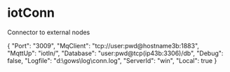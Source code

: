 # iotConn
Connector to external nodes

{
    "Port":         "3009",
    "MqClient":     "tcp://user:pwd@hostname3b:1883",
	  "MqttUp":       "iotIn/",
    "Database":     "user:pwd@tcp(ip43b:3306)/db",
    "Debug":        false,
    "Logfile":       "d:\\gows\\log\\conn.log",
    "ServerId":     "win",
    "Local":        true
}
